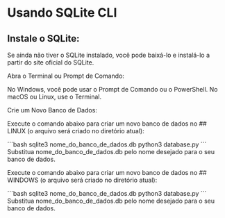 # Usando SQLite CLI
## Instale o SQLite:

Se ainda não tiver o SQLite instalado, você pode baixá-lo e instalá-lo a partir do site oficial do SQLite.

Abra o Terminal ou Prompt de Comando:

No Windows, você pode usar o Prompt de Comando ou o PowerShell. No macOS ou Linux, use o Terminal.

Crie um Novo Banco de Dados:

Execute o comando abaixo para criar um novo banco de dados no ## LINUX (o arquivo será criado no diretório atual):

´´´bash
sqlite3 nome_do_banco_de_dados.db
python3 database.py
´´´
Substitua nome_do_banco_de_dados.db pelo nome desejado para o seu banco de dados.

Execute o comando abaixo para criar um novo banco de dados no ## WINDOWS (o arquivo será criado no diretório atual):

´´´bash
sqlite3 nome_do_banco_de_dados.db
python3 database.py
´´´
Substitua nome_do_banco_de_dados.db pelo nome desejado para o seu banco de dados.

